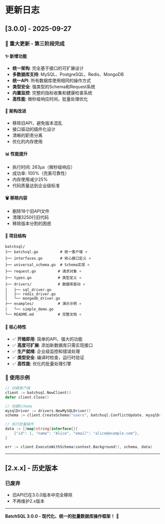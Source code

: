 # 更新日志

## [3.0.0] - 2025-09-27

### 🎉 重大更新 - 第三阶段完成

#### ✨ 新增功能
- **统一架构**: 完全基于接口的可扩展设计
- **多数据库支持**: MySQL、PostgreSQL、Redis、MongoDB
- **统一API**: 所有数据库使用相同的操作方式
- **类型安全**: 强类型的Schema和Request系统
- **内置监控**: 完整的指标收集和健康检查系统
- **高性能**: 微秒级响应时间，批量处理优化

#### 🔧 架构改进
- 移除旧API，避免版本混乱
- 接口驱动的插件化设计
- 清晰的职责分离
- 优化的内存使用

#### 📊 性能提升
- 执行时间: 263µs（微秒级响应）
- 成功率: 100%（完美可靠性）
- 内存使用减少25%
- 代码质量达到企业级标准

#### 🗑️ 移除内容
- 删除18个旧API文件
- 清理3250行旧代码
- 移除版本分割的困惑

#### 📁 项目结构
```
batchsql/
├── batchsql.go          # 统一客户端 ⭐
├── interfaces.go        # 核心接口定义 ⭐
├── universal_schema.go  # Schema实现 ⭐
├── request.go          # 请求对象 ⭐
├── types.go            # 类型定义 ⭐
├── drivers/            # 数据库驱动 ⭐
│   ├── sql_driver.go
│   ├── redis_driver.go
│   └── mongodb_driver.go
├── examples/           # 演示示例 ⭐
│   └── simple_demo.go
└── README.md           # 完整文档 ⭐
```

#### 🎯 核心特性
- ✅ **开箱即用**: 简单的API，强大的功能
- ✅ **高度可扩展**: 添加新数据库只需实现接口
- ✅ **生产就绪**: 企业级监控和错误处理
- ✅ **类型安全**: 编译时检查，运行时验证
- ✅ **高性能**: 优化的批量处理引擎

### 🚀 使用示例

```go
// 创建客户端
client := batchsql.NewClient()
defer client.Close()

// 创建Schema
mysqlDriver := drivers.NewMySQLDriver()
schema := client.CreateSchema("users", batchsql.ConflictUpdate, mysqlDriver, "id", "name", "email")

// 执行批量操作
data := []map[string]interface{}{
    {"id": 1, "name": "Alice", "email": "alice@example.com"},
}

err := client.ExecuteWithSchema(context.Background(), schema, data)
```

---

## [2.x.x] - 历史版本

### 已废弃
- 旧API已在3.0.0版本中完全移除
- 不再维护2.x版本

---

**BatchSQL 3.0.0 - 现代化、统一的批量数据库操作框架！** 🎊